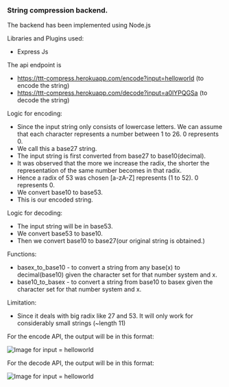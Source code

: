 ### String compression backend. 
The backend has been implemented using Node.js 

Libraries and Plugins used:
* Express Js

The api endpoint is 
* https://ttt-compress.herokuapp.com/encode?input=helloworld (to encode the string)
* https://ttt-compress.herokuapp.com/decode?input=a0lYPQGSa (to decode the string)

Logic for encoding: 
* Since the input string only consists of lowercase letters. We can assume that each character represents a number between 1 to 26. 0 represents 0. 
* We call this a base27 string. 
* The input string is first converted from base27 to base10(decimal).
* It was observed that the more we increase the radix, the shorter the representation of the same number becomes in that radix. 
* Hence a radix of 53 was chosen [a-zA-Z] represents (1 to 52). 0 represents 0. 
* We convert base10 to base53.
* This is our encoded string. 

Logic for decoding: 
* The input string will be in base53. 
* We convert base53 to base10.  
* Then we convert base10 to base27(our original string is obtained.)

Functions: 
* basex_to_base10 - to convert a string from any base(x) to decimal(base10) given the character set for that number system and x. 
* base10_to_basex - to convert a string from base10 to basex given the character set for that number system and x.

Limitation: 
* Since it deals with big radix like 27 and 53. It will only work for considerably small strings (~length 11)

For the encode API, the output will be in this format: 

![Image for input = helloworld](https://dl.dropbox.com/s/lztm47zrkpc28yb/pic8.JPG?dl=0)

For the decode API, the output will be in this format: 

![Image for input = helloworld](https://dl.dropbox.com/s/10j4d8xzti45ehx/pic9.JPG?dl=0)









